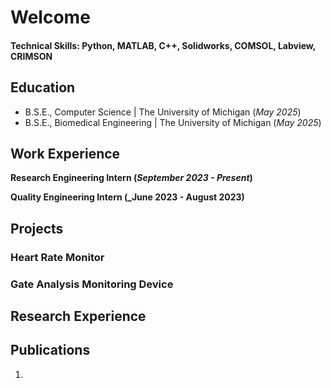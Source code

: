 # Welcome

#### Technical Skills: Python, MATLAB, C++, Solidworks, COMSOL, Labview, CRIMSON

## Education
- B.S.E., Computer Science | The University of Michigan (_May 2025_)
- B.S.E., Biomedical Engineering | The University of Michigan (_May 2025_)

## Work Experience
**Research Engineering Intern (_September 2023 - Present_)**

**Quality Engineering Intern (_June 2023 - August 2023)**

## Projects
### Heart Rate Monitor 

### Gate Analysis Monitoring Device 

## Research Experience

## Publications
1.

